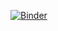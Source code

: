 [![Binder](https://mybinder.org/badge_logo.svg)](https://mybinder.org/v2/gh/Guzlej/fluctuation/HEAD?filepath=fluctuation1.ipynb)

